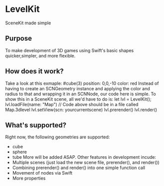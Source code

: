 # LevelKit
SceneKit made simple
## Purpose
To make development of 3D games using Swift's basic shapes quicker,simpler, and more flexible.
## How does it work?
Take a look at this exmaple:
    #cube(3)
    position: 0,0,-10
    color: red
Instead of having to create an SCNGeometry instance and applying the color and radius to that and wrapping it in an SCNNode, our code here is simple. To show this in a SceneKit scene, all we'd have to do is:
  let lvl = LevelKit();
  lvl.loadFile(name: "Map") // Code above should be in a file called Map.3dlevel
  lvl.setView(scn: yourcurrentscene)
  lvl.prerender()
  lvl.render()
## What's supported?
Right now, the following geometries are supported:
* cube
* sphere
* tube
More will be added ASAP. Other features in development incude:
* Multiple scenes (just load the new scene file, prerender(), and render())
* Combining prerender() and render() into one simple function call
* Movement of nodes via Swift
* More properties
